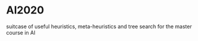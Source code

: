 # AI2020
suitcase of useful heuristics, meta-heuristics and tree search for the master course in AI
